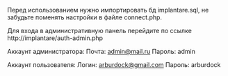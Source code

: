 Перед использованием нужно импортировать бд implantare.sql, не забудьте поменять настройки в файле connect.php. 

Для входа в административную панель перейдите по ссылке http://implantare/auth-admin.php

Аккаунт администратора: Почта: admin@mail.ru Пароль: admin

Аккаунт пользователя: Логин: arburdock@gmail.com Пароль: arburdock
